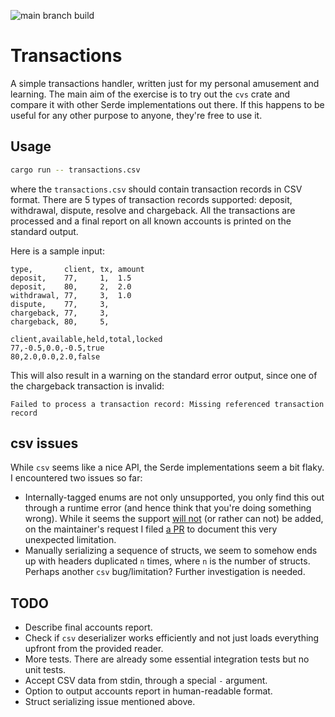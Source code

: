![main branch build](https://github.com/zeenix/transactions/actions/workflows/rust.yml/badge.svg?branch=main)

# Transactions

A simple transactions handler, written just for my personal amusement and learning. The main aim of
the exercise is to try out the `cvs` crate and compare it with other Serde implementations out
there. If this happens to be useful for any other purpose to anyone, they're free to use it.

## Usage

```sh
cargo run -- transactions.csv
```

where the `transactions.csv` should contain transaction records in CSV format. There are 5 types of
transaction records supported: deposit, withdrawal, dispute, resolve and chargeback. All the
transactions are processed and a final report on all known accounts is printed on the standard output.

Here is a sample input:

```csv
type,       client, tx, amount
deposit,    77,     1,  1.5
deposit,    80,     2,  2.0
withdrawal, 77,     3,  1.0
dispute,    77,     3,
chargeback, 77,     3,
chargeback, 80,     5,
```

```csv
client,available,held,total,locked
77,-0.5,0.0,-0.5,true
80,2.0,0.0,2.0,false
```

This will also result in a warning on the standard error output, since one of the chargeback
transaction is invalid:

```
Failed to process a transaction record: Missing referenced transaction record
```

## csv issues

While `csv` seems like a nice API, the Serde implementations seem a bit flaky. I encountered two
issues so far:

* Internally-tagged enums are not only unsupported, you only find this out through a runtime error
  (and hence think that you're doing something wrong). While it seems the support
  [will not](https://github.com/BurntSushi/rust-csv/issues/211) (or rather can not) be added, on
  the maintainer's request I filed [a PR](https://github.com/BurntSushi/rust-csv/pull/231) to
  document this very unexpected limitation.
* Manually serializing a sequence of structs, we seem to somehow ends up with headers duplicated `n`
  times, where `n` is the number of structs. Perhaps another `csv` bug/limitation? Further
  investigation is needed.

## TODO

* Describe final accounts report.
* Check if `csv` deserializer works efficiently and not just loads everything upfront from the
  provided reader.
* More tests. There are already some essential integration tests but no unit tests.
* Accept CSV data from stdin, through a special `-` argument.
* Option to output accounts report in human-readable format.
* Struct serializing issue mentioned above.
